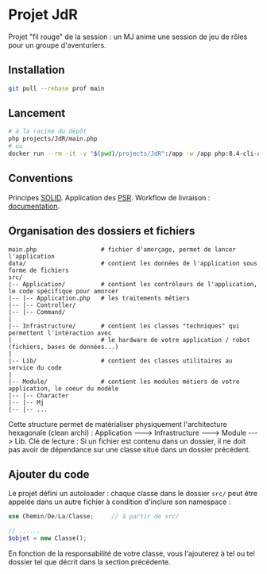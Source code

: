 # Projet JdR

Projet "fil rouge" de la session : un MJ anime une session de jeu de rôles pour un groupe d'aventuriers.

## Installation

```sh
git pull --rebase prof main
```

## Lancement

```sh
# à la racine du dépôt
php projects/JdR/main.php
# ou
docker run --rm -it -v "$(pwd)/projects/JdR":/app -w /app php:8.4-cli-alpine php main.php
```

## Conventions

Principes [SOLID](https://medium.com/@abderrahmane.roumane.ext/tout-comprendre-des-principes-solid-en-10-minutes-votre-guide-rapide-pour-un-code-plus-efficace-bc625c3634f5).
Application des [PSR](https://www.php-fig.org/psr/).
Workflow de livraison : [documentation](../../docs/workflow.md).

## Organisation des dossiers et fichiers

```
main.php                  # fichier d'amorçage, permet de lancer l'application
data/                     # contient les données de l'application sous forme de fichiers
src/
|-- Application/          # contient les contrôleurs de l'application, le code spécifique pour amorcer
|-- |-- Application.php   # les traitements métiers
|-- |-- Controller/
|-- |-- Command/
|
|-- Infrastructure/       # contient les classes "techniques" qui permettent l'intéraction avec
|                         # le hardware de votre application / robot (fichiers, bases de données...)
|
|-- Lib/                  # contient des classes utilitaires au service du code
|
|-- Module/               # contient les modules métiers de votre application, le coeur du modèle
|-- |-- Character
|-- |-- Mj
|-- |-- ...
```

Cette structure permet de matérialiser physiquement l'architecture hexagonale (clean archi) : Application ---> Infrastructure ---> Module ---> Lib.
Clé de lecture : Si un fichier est contenu dans un dossier, il ne doit pas avoir de dépendance sur une classe situé dans un dossier précédent.

## Ajouter du code

Le projet défini un autoloader : chaque classe dans le dossier `src/` peut être appelée dans un autre fichier à condition d'inclure son namespace :
```php
use Chemin/De/La/Classe;     // à partir de src/

// ......
$objet = new Classe();
```

En fonction de la responsabilité de votre classe, vous l'ajouterez à tel ou tel dossier tel que décrit dans la section précédente.

